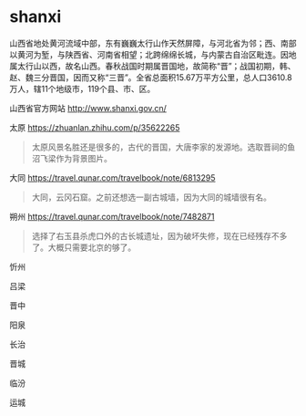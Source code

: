# shanxi

山西省地处黄河流域中部，东有巍巍太行山作天然屏障，与河北省为邻；西、南部以黄河为堑，与陕西省、河南省相望；北跨绵绵长城，与内蒙古自治区毗连。因地属太行山以西，故名山西。春秋战国时期属晋国地，故简称“晋”；战国初期，韩、赵、魏三分晋国，因而又称“三晋”。全省总面积15.67万平方公里，总人口3610.8万人，辖11个地级市，119个县、市、区。

山西省官方网站 http://www.shanxi.gov.cn/

太原 https://zhuanlan.zhihu.com/p/35622265

> 太原风景名胜还是很多的，古代的晋国，大唐李家的发源地。选取晋祠的鱼沼飞梁作为背景图片。

大同 https://travel.qunar.com/travelbook/note/6813295

> 大同，云冈石窟。之前还想选一副古城墙，因为大同的城墙很有名。

朔州 https://travel.qunar.com/travelbook/note/7482871

> 选择了右玉县杀虎口外的古长城遗址，因为破坏失修，现在已经残存不多了。大概只需要北京的够了。

忻州

吕梁

晋中

阳泉

长治

晋城

临汾

运城
